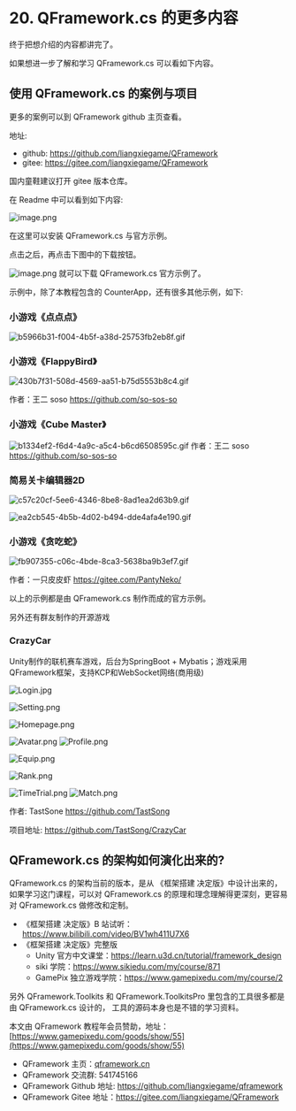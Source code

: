 ﻿# 20. QFramework.cs 的更多内容

终于把想介绍的内容都讲完了。

如果想进一步了解和学习 QFramework.cs 可以看如下内容。

## 使用 QFramework.cs 的案例与项目

更多的案例可以到 QFramework github 主页查看。

地址:
* github: https://github.com/liangxiegame/QFramework
* gitee: https://gitee.com/liangxiegame/QFramework

国内童鞋建议打开 gitee 版本仓库。

在 Readme 中可以看到如下内容:

![image.png](https://file.liangxiegame.com/26d4141d-b622-4fed-8dd3-f87979ae5c25.png)

在这里可以安装 QFramework.cs 与官方示例。

点击之后，再点击下图中的下载按钮。

![image.png](https://file.liangxiegame.com/78c1b225-4cfb-4f0c-ab98-33049e2068f2.png)
就可以下载 QFramework.cs 官方示例了。


示例中，除了本教程包含的 CounterApp，还有很多其他示例，如下:

### 小游戏《点点点》

![b5966b31-f004-4b5f-a38d-25753fb2eb8f.gif](https://file.liangxiegame.com/5a10aa95-4c93-4dae-acec-667a113c30ca.gif)

### 小游戏《FlappyBird》

![430b7f31-508d-4569-aa51-b75d5553b8c4.gif](https://file.liangxiegame.com/9845122b-93d9-4106-a027-2d7c129a096a.gif)

作者：王二 soso https://github.com/so-sos-so

### 小游戏《Cube Master》

![b1334ef2-f6d4-4a9c-a5c4-b6cd6508595c.gif](https://file.liangxiegame.com/f51abab0-9dc9-478b-b1f1-67f2cd588477.gif)
作者：王二 soso https://github.com/so-sos-so

### 简易关卡编辑器2D
![c57c20cf-5ee6-4346-8be8-8ad1ea2d63b9.gif](https://file.liangxiegame.com/6492498b-6c22-478d-8785-9f43453c34db.gif)

![ea2cb545-4b5b-4d02-b494-dde4afa4e190.gif](https://file.liangxiegame.com/34b775c6-6a49-4141-9b9a-1377a6c15673.gif)


### 小游戏《贪吃蛇》

![fb907355-c06c-4bde-8ca3-5638ba9b3ef7.gif](https://file.liangxiegame.com/ac70d14e-ea89-445d-899e-06f18f11f8d1.gif)

作者：一只皮皮虾 https://gitee.com/PantyNeko/

以上的示例都是由 QFramework.cs 制作而成的官方示例。


另外还有群友制作的开源游戏

### CrazyCar

Unity制作的联机赛车游戏，后台为SpringBoot + Mybatis；游戏采用QFramework框架，支持KCP和WebSocket网络(商用级)


![Login.jpg](https://file.liangxiegame.com/0ab6cb1d-2374-4aa2-b27d-f04eb72792cd.png)

![Setting.png](https://file.liangxiegame.com/a113dcba-9ba8-4a40-b000-be3b61719ecc.png)

![Homepage.png](https://file.liangxiegame.com/9075c10d-6d21-411c-b1a4-7f92a08f9bfa.png)

![Avatar.png](https://file.liangxiegame.com/32b48b5b-cdcc-433e-b1b2-4b1333211a70.png) ![Profile.png](https://file.liangxiegame.com/bda476e4-0ede-4fd9-a5bb-e993bce8a786.png)


![Equip.png](https://file.liangxiegame.com/158b0ce0-6e67-47c5-81b5-cee6388dd99c.png)

![Rank.png](https://file.liangxiegame.com/2bd0ef1f-d639-48e8-8c48-320995d20de4.png)

![TimeTrial.png](https://file.liangxiegame.com/aa337718-b868-41d2-bc6b-2ef51c157481.png)
![Match.png](https://file.liangxiegame.com/06157781-3271-438c-bf3f-613e6ec00fb0.png)

作者: TastSone  https://github.com/TastSong

项目地址: https://github.com/TastSong/CrazyCar


## QFramework.cs 的架构如何演化出来的?

QFramework.cs 的架构当前的版本，是从 《框架搭建 决定版》中设计出来的，如果学习这门课程，可以对 QFramework.cs 的原理和理念理解得更深刻，更容易对 QFramework.cs 做修改和定制。

* 《框架搭建 决定版》B 站试听：https://www.bilibili.com/video/BV1wh411U7X6
* 《框架搭建 决定版》完整版
  *  Unity 官方中文课堂：https://learn.u3d.cn/tutorial/framework_design
  *  siki 学院：https://www.sikiedu.com/my/course/871
  *  GamePix 独立游戏学院：https://www.gamepixedu.com/my/course/2


另外 QFramework.Toolkits 和 QFramework.ToolkitsPro 里包含的工具很多都是由 QFramework.cs 设计的， 工具的源码本身也是不错的学习资料。


本文由 QFramework 教程年会员赞助，地址：[https://www.gamepixedu.com/goods/show/55](https://www.gamepixedu.com/goods/show/55)

* QFramework 主页：[qframework.cn](https://qframework.cn)
* QFramework 交流群: 541745166
* QFramework Github 地址: <https://github.com/liangxiegame/qframework>
* QFramework Gitee 地址：<https://gitee.com/liangxiegame/QFramework>